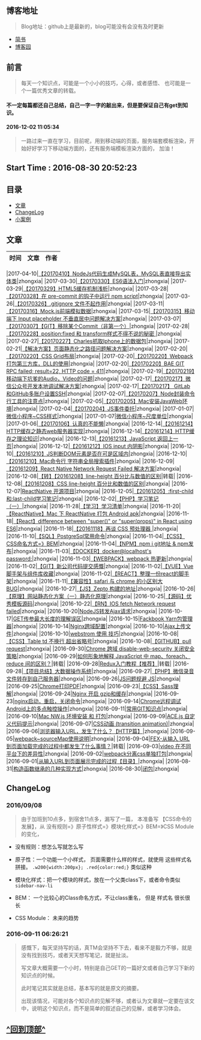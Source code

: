 ## 博客地址
>Blog地址：github上是最新的，blog可能没有会没有及时更新

- [简书](http://www.jianshu.com/users/c664d7ddd11d/latest_articles)
- [博客园](http://www.cnblogs.com/zhongxia/)

## 前言
> 每天一个知识点，可能是一个小小的技巧，心得，或者感悟、 也可能是一个一篇优秀文章的转载。

#### **不一定每篇都还自己总结，自己一字一字的敲出来，但是要保证自己有get到知识。**

#### 2016-12-02 11:05:34
>一路过来一直在学习，目前呢，用到移动端的页面，服务端套模板渲染，开始好好学习下移动端方面的，还有服务端模板渲染方面的， 加油！


## Start Time : 2016-08-30 20:52:23

## 目录
- [文章](#user-content-文章)
- [ChangeLog](#user-content-changelog)
- [小案例](#user-content-小案例)


<span id="article"></span>
## 文章
| 时间 | 文章 | 作者 |
|:--:|:--|:--:|

|2017-04-10|[【20170410】NodeJs代码生成MySQL表，MySQL表直接导出实体类](https://github.com/zhongxia245/One-Day-One-Tip/issues/88)|zhongxia|
|2017-03-30|[【20170330】ES6语法入门](https://github.com/zhongxia245/One-Day-One-Tip/issues/87)|zhongxia|
|2017-03-29|[【20170329】HTML5缓存机制浅析](https://github.com/zhongxia245/One-Day-One-Tip/issues/86)|zhongxia|
|2017-03-28|[【20170328】在 pre-commit 的钩子中运行 npm script](https://github.com/zhongxia245/One-Day-One-Tip/issues/85)|zhongxia|
|2017-03-26|[【20170326】.gitignore 文件不起作用](https://github.com/zhongxia245/One-Day-One-Tip/issues/84)|zhongxia|
|2017-03-11|[【20170316】Mock.js前端模拟数据](https://github.com/zhongxia245/One-Day-One-Tip/issues/83)|zhongxia|
|2017-03-15|[【20170315】移动端下 Input placeholder 不垂直居中问题解决方案](https://github.com/zhongxia245/One-Day-One-Tip/issues/82)|zhongxia|
|2017-03-07|[【20170307】【GIT】移除某个Commit（非第一个）](https://github.com/zhongxia245/One-Day-One-Tip/issues/81)|zhongxia|
|2017-02-28|[【20170228】position:fixed 和 transform样式不得不说的秘密 ](https://github.com/zhongxia245/One-Day-One-Tip/issues/80)|zhongxia|
|2017-02-27|[【20170227】Charles抓取Iphone上的数据包](https://github.com/zhongxia245/One-Day-One-Tip/issues/79)|zhongxia|
|2017-02-21|[【解决方案】页面静态化之路径问题解决方案](https://github.com/zhongxia245/One-Day-One-Tip/issues/78)|zhongxia|
|2017-02-20|[【20170220】CSS Grid布局](https://github.com/zhongxia245/One-Day-One-Tip/issues/77)|zhongxia|
|2017-02-20|[【20170220】Webpack打包第三方库，DLL的使用](https://github.com/zhongxia245/One-Day-One-Tip/issues/76)|zhongxia|
|2017-02-20|[【20170220】BAE GIT RPC failed; result=22, HTTP code = 411](https://github.com/zhongxia245/One-Day-One-Tip/issues/75)|zhongxia|
|2017-02-19|[【20170219】移动端下坑爹的Audio，Video的问题](https://github.com/zhongxia245/One-Day-One-Tip/issues/74)|zhongxia|
|2017-02-17|[【20170217】微信公众号开发本地调试解决方案](https://github.com/zhongxia245/One-Day-One-Tip/issues/73)|zhongxia|
|2017-02-17|[【20170217】 GitLab和GitHub多账户设置SSH](https://github.com/zhongxia245/One-Day-One-Tip/issues/72)|zhongxia|
|2017-02-07|[【20170207】Node封装命令行工具的注意点](https://github.com/zhongxia245/One-Day-One-Tip/issues/71)|zhongxia|
|2017-02-05|[【20170205】Mac安装JavaWeb环境](https://github.com/zhongxia245/One-Day-One-Tip/issues/70)|zhongxia|
|2017-02-04|[【20170204】JS事件委托](https://github.com/zhongxia245/One-Day-One-Tip/issues/69)|zhongxia|
|2017-01-07|[微信小程序~CSS样式](https://github.com/zhongxia245/One-Day-One-Tip/issues/68)|zhongxia|
|2017-01-07|[微信小程序~尺度单位](https://github.com/zhongxia245/One-Day-One-Tip/issues/67)|zhongxia|
|2017-01-06|[【20170106】认真的不能懒](https://github.com/zhongxia245/One-Day-One-Tip/issues/66)|zhongxia|
|2016-12-14|[【20161214】HTTP缓存之静态web服务器实现](https://github.com/zhongxia245/One-Day-One-Tip/issues/65)|zhongxia|
|2016-12-14|[【20161214】HTTP缓存之理论知识](https://github.com/zhongxia245/One-Day-One-Tip/issues/64)|zhongxia|
|2016-12-13|[【20161213】JavaScript 返回上一页](https://github.com/zhongxia245/One-Day-One-Tip/issues/63)|zhongxia|
|2016-12-12|[【20161212】IOS input 内阴影](https://github.com/zhongxia245/One-Day-One-Tip/issues/62)|zhongxia|
|2016-12-10|[【20161210】JS判断DOM元素是否在可是区域内](https://github.com/zhongxia245/One-Day-One-Tip/issues/61)|zhongxia|
|2016-12-10|[【20161210】Mac命令行 字符串全局搜索插件](https://github.com/zhongxia245/One-Day-One-Tip/issues/60)|zhongxia|
|2016-12-09|[【20161209】React Native Network Request Failed 解决方案](https://github.com/zhongxia245/One-Day-One-Tip/issues/59)|zhongxia|
|2016-12-08|[【转】【20161208】line-height 百分比与数值的区别](https://github.com/zhongxia245/One-Day-One-Tip/issues/58)|转载|
|2016-12-08|[【20161208】CSS line-height 百分比和数值的区别](https://github.com/zhongxia245/One-Day-One-Tip/issues/57)|zhongxia|
|2016-12-07|[ReactNative 开源项目](https://github.com/zhongxia245/One-Day-One-Tip/issues/56)|zhongxia|
|2016-12-05|[【20161205】:first-child和:last-child学习笔记](https://github.com/zhongxia245/One-Day-One-Tip/issues/55)|zhongxia|
|2016-12-02|[【PHP】学习笔记（一）](https://github.com/zhongxia245/One-Day-One-Tip/issues/54)|zhongxia|
|2016-11-28|[【学习】学习清单](https://github.com/zhongxia245/One-Day-One-Tip/issues/53)|zhongxia|
|2016-11-20|[【ReactNative】Mac 下 ReactNative 打包 Android apk](https://github.com/zhongxia245/One-Day-One-Tip/issues/52)|zhongxia|
|2016-11-18|[【React】difference between "super()" or "super(props)" in React using ES6](https://github.com/zhongxia245/One-Day-One-Tip/issues/51)|zhongxia|
|2016-11-18|[【20161118】再谈 CSS 预处理器 ](https://github.com/zhongxia245/One-Day-One-Tip/issues/50)|zhongxia|
|2016-11-10|[【SQL】PostgreSql常用命令](https://github.com/zhongxia245/One-Day-One-Tip/issues/49)|zhongxia|
|2016-11-04|[【CSS】CSS命名方式=》BEM](https://github.com/zhongxia245/One-Day-One-Tip/issues/48)|zhongxia|
|2016-11-04|[【NPM】npm i git地址 & npm发布](https://github.com/zhongxia245/One-Day-One-Tip/issues/47)|zhongxia|
|2016-11-03|[【DOCKER】docker@localhost's password:](https://github.com/zhongxia245/One-Day-One-Tip/issues/46)|zhongxia|
|2016-11-03|[【WEBPACK】webpack 热更新](https://github.com/zhongxia245/One-Day-One-Tip/issues/45)|zhongxia|
|2016-11-02|[【GIT】新公司代码提交感慨](https://github.com/zhongxia245/One-Day-One-Tip/issues/44)|zhongxia|
|2016-11-02|[【VUE】Vue脚手架与组件库收藏](https://github.com/zhongxia245/One-Day-One-Tip/issues/43)|zhongxia|
|2016-11-02|[【REACT】整理一份react的脚手架](https://github.com/zhongxia245/One-Day-One-Tip/issues/42)|zhongxia|
|2016-11-11|[【兼容性】safari 与 chrome 的小区别大BUG](https://github.com/zhongxia245/One-Day-One-Tip/issues/41)|zhongxia|
|2016-10-27|[【JS】Zepto 构建的地址](https://github.com/zhongxia245/One-Day-One-Tip/issues/40)|zhongxia|
|2016-10-26|[【原理】网站静态化方案（一）静态化原理](https://github.com/zhongxia245/One-Day-One-Tip/issues/39)|zhongxia|
|2016-10-25|[【源码】优秀模板源码](https://github.com/zhongxia245/One-Day-One-Tip/issues/38)|zhongxia|
|2016-10-22|[【RN】IOS fetch Network request failed](https://github.com/zhongxia245/One-Day-One-Tip/issues/37)|zhongxia|
|2016-10-20|[NodeJS转发Ajax请求](https://github.com/zhongxia245/One-Day-One-Tip/issues/36)|zhongxia|
|2016-10-17|[GET传参最大长度的理解误区](https://github.com/zhongxia245/One-Day-One-Tip/issues/35)|zhongxia|
|2016-10-15|[Fackbook Yarn包管理器](https://github.com/zhongxia245/One-Day-One-Tip/issues/34)|zhongxia|
|2016-10-14|[Nginx跨域配置](https://github.com/zhongxia245/One-Day-One-Tip/issues/33)|zhongxia|
|2016-10-10|[Ajax上传文件](https://github.com/zhongxia245/One-Day-One-Tip/issues/32)|zhongxia|
|2016-10-10|[webstrom 使用 技巧](https://github.com/zhongxia245/One-Day-One-Tip/issues/31)|zhongxia|
|2016-10-08|[【CSS】Table td 不换行 超出省略号](https://github.com/zhongxia245/One-Day-One-Tip/issues/30)|zhongxia|
|2016-10-08|[【GITHUB】pull request](https://github.com/zhongxia245/One-Day-One-Tip/issues/29)|zhongxia|
|2016-09-30|[Chrome 跨域 disable-web-security 关闭安全策略](https://github.com/zhongxia245/One-Day-One-Tip/issues/28)|zhongxia|
|2016-09-29|[如何形象地解释 JavaScript 中 map、foreach、reduce 间的区别？](https://github.com/zhongxia245/One-Day-One-Tip/issues/27)|转载|
|2016-09-28|[Redux入门教程【推荐】](https://github.com/zhongxia245/One-Day-One-Tip/issues/26)|转载|
|2016-09-28|[【项目总结】大数据操作系统](https://github.com/zhongxia245/One-Day-One-Tip/issues/25)|zhongxia|
|2016-09-27|[【PHP】微信录音文件转存到自己服务器](https://github.com/zhongxia245/One-Day-One-Tip/issues/24)|zhongxia|
|2016-09-26|[JS问题规避 JS](https://github.com/zhongxia245/One-Day-One-Tip/issues/23)|zhongxia|
|2016-09-25|[Chrome打印PDF](https://github.com/zhongxia245/One-Day-One-Tip/issues/22)|zhongxia|
|2016-09-23|[【CSS】Sass理解](https://github.com/zhongxia245/One-Day-One-Tip/issues/20)|zhongxia|
|2016-09-24|[Nginx 开启 gzip和缓存](https://github.com/zhongxia245/One-Day-One-Tip/issues/19)|zhongxia|
|2016-09-23|[nginx启动，重启，关闭命令](https://github.com/zhongxia245/One-Day-One-Tip/issues/18)|zhongxia|
|2016-09-14|[Chrome远程调试Android上的多点触控操作](https://github.com/zhongxia245/One-Day-One-Tip/issues/15)|zhongxia|
|2016-09-11|[常用GIT知识点](https://github.com/zhongxia245/One-Day-One-Tip/issues/14)|zhongxia|
|2016-09-10|[Mac NW.js 环境安装 和 打包](https://github.com/zhongxia245/One-Day-One-Tip/issues/13)|zhongxia|
|2016-09-09|[ACE.js 自定义代码提示](https://github.com/zhongxia245/One-Day-One-Tip/issues/12)|zhongxia|
|2016-09-07|[CSS动画 (transition animation)](https://github.com/zhongxia245/One-Day-One-Tip/issues/11)|zhongxia|
|2016-09-06|[浏览器输入URL，发生了什么？【HTTP篇】](https://github.com/zhongxia245/One-Day-One-Tip/issues/9)|zhongxia|
|2016-09-05|[webpack~sourceMap使用说明](https://github.com/zhongxia245/One-Day-One-Tip/issues/7)|zhongxia|
|2016-09-04|[FEX-从输入 URL 到页面加载完成的过程中都发生了什么事情？](https://github.com/zhongxia245/One-Day-One-Tip/issues/6)|转载|
|2016-09-03|[video 在不同平台下的差异性](https://github.com/zhongxia245/One-Day-One-Tip/issues/5)|zhongxia|
|2016-09-02|[webpack分离css单独打包](https://github.com/zhongxia245/One-Day-One-Tip/issues/4)|zhongxia|
|2016-09-01|[从输入URL到页面展示完成的过程【目录】](https://github.com/zhongxia245/One-Day-One-Tip/issues/3)|zhongxia|
|2016-08-31|[构造函数继承的几种实现方式](https://github.com/zhongxia245/One-Day-One-Tipssues/2)|zhongxia|
|2016-08-30|[闭包](https://github.com/zhongxia245/One-Day-One-Tip/issues/1)|zhongxia|

## ChangeLog
### 2016/09/08
>由于加班到10点多，到宿舍11点多，漏写了一篇，
本准备写 【CSS命令的发展】，从 没有规则=》原子性样式=》模块化样式=》BEM=》CSS Module 的变化， 

- 没有规则：想怎么写就怎么写

- 原子性：一个功能一个小样式， 页面需要什么样的样式，就使用 这些样式名拼接。 `.w200{width:200px}; .red{color:red;}`  类似这种

- 模块化样式：把一个模块的样式，放在一个父类class下，或者命令类似 `sidebar-nav-li`

- BEM： 一个比较心的Class命名方式，不让class重名， 但是 样式名 很长很长

- CSS Module： 未来的趋势

### 2016-09-11 06:26:21
> 感慨下，每天坚持写的话，真TM会坚持不下去，看来不是毅力不够，就是没有找到技巧，或者天天想写笔记，就是扯淡。 
>  
> 写文章大概需要一个小时，特别是自己GET的一篇好文或者自己学习下新的知识点的时候。 
> 
> 此时笔记其实就是总结，基本写的就是原文的摘要。
> 
> 出现该情况，可能对各个知识点的见解不够，或者认为文章就一定要在该文中，说明这个知识点，而不是简单的叙述自己的见解，或者学习体会。 

<!--## 小案例
1. 仿hacker文字下落效果 

![](http://ww2.sinaimg.cn/large/801b780agw1f7np1fljzxg20gb0keb29.gif)

2. loading效果

![](http://ww1.sinaimg.cn/large/801b780agw1f7noxxpa8fg20gb0kego5.gif)

3. HTML5拖拽上传文件（HTML5，拖拽，FileReadder）

![](http://ww1.sinaimg.cn/large/65e4f1e6jw1f83se7khq1g20n40b81kx.gif)

4. 俄罗斯方块游戏（OOP应用）

![](http://ww3.sinaimg.cn/large/65e4f1e6jw1f83shy2cl0g20n40giabf.gif)

5. 锁屏页面

![](http://ww4.sinaimg.cn/large/65e4f1e6jw1f83slrp2tcg20d40d3768.gif)-->

## [^回到顶部^](#top)
